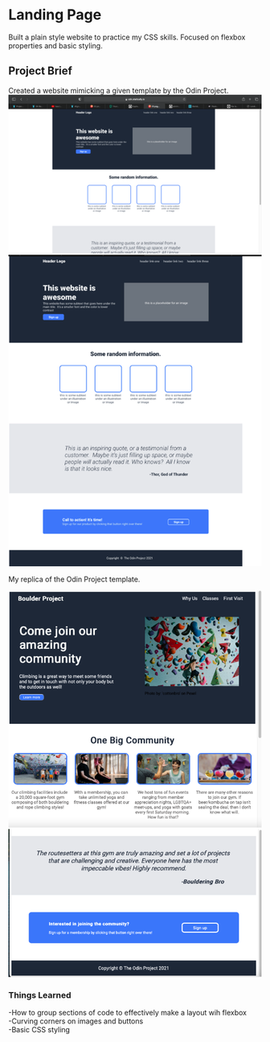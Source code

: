 # Landing Page
Built a plain style website to practice my CSS skills. Focused on flexbox properties and basic styling.

## Project Brief
Created a website mimicking a given template by the Odin Project.
![Odin Project Website Template](images/odin-project-temp.jpg)
![Odin Project Website Template](images/odin-project-temp2.jpg)

My replica of the Odin Project template.

![Climbing Gym Website](images/my-project.jpg)
![Climbing Gym Website](images/my-project2.jpg)

### Things Learned

-How to group sections of code to effectively make a layout wih flexbox\
-Curving corners on images and buttons\
-Basic CSS styling
